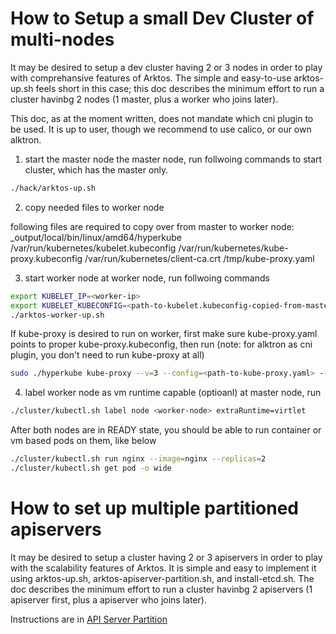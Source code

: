 # How to Setup a small Dev Cluster of multi-nodes

It may be desired to setup a dev cluster having 2 or 3 nodes in order to play with comprehansive features of Arktos. The simple and easy-to-use arktos-up.sh feels short in this case; this doc describes the minimum effort to run a cluster havinbg 2 nodes (1 master, plus a worker who joins later).

This doc, as at the moment written, does not mandate which cni plugin to be used. It is up to user, though we recommend to use calico, or our own alktron.

1. start the master node 
 the master node, run follwoing commands to start cluster, which has the master only.
```bash
./hack/arktos-up.sh
```

2. copy needed files to worker node

following files are required to copy over from master to worker node:
_output/local/bin/linux/amd64/hyperkube
/var/run/kubernetes/kubelet.kubeconfig
/var/run/kubernetes/kube-proxy.kubeconfig
/var/run/kubernetes/client-ca.crt
/tmp/kube-proxy.yaml


3. start worker node
at worker node, run follwoing commands
```bash
export KUBELET_IP=<worker-ip>
export KUBELET_KUBECONFIG=<path-to-kubelet.kubeconfig-copied-from-master>
./arktos-worker-up.sh
```

If kube-proxy is desired to run on worker, first make sure kube-proxy.yaml points to proper kube-proxy.kubeconfig, then run (note: for alktron as cni plugin, you don't need to run kube-proxy at all)
```bash
sudo ./hyperkube kube-proxy --v=3 --config=<path-to-kube-proxy.yaml> --master=https://<master-node-name>:6443
```

4. label worker node as vm runtime capable (optioanl)
at master node, run
```bash
./cluster/kubectl.sh label node <worker-node> extraRuntime=virtlet
```

After both nodes are in READY state, you should be able to run container or vm based pods on them, like below
```bash
./cluster/kubectl.sh run nginx --image=nginx --replicas=2
./cluster/kubectl.sh get pod -o wide
```

# How to set up multiple partitioned apiservers

It may be desired to setup a cluster having 2 or 3 apiservers in order to play with the scalability features of Arktos. It is simple and easy to implement it using arktos-up.sh, arktos-apiserver-partition.sh, and install-etcd.sh. The  doc describes the minimum effort to run a cluster havinbg 2 apiservers (1 apiserver first, plus a apiserver who joins later).

Instructions are in [API Server Partition](arktos-apiserver-partition.md)